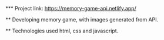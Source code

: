 ***  Project link: https://memory-game-api.netlify.app/

** Developing memory game, with images generated from API.

** Technologies used html, css and javascript.
